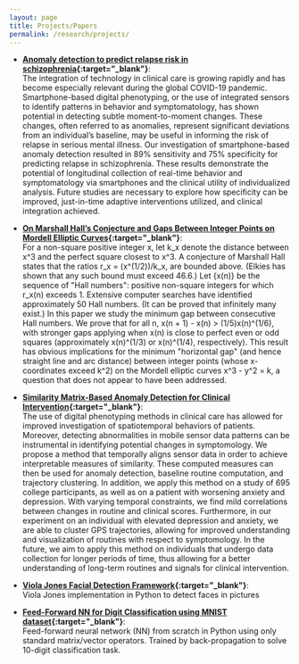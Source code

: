 ```yaml
---
layout: page
title: Projects/Papers
permalink: /research/projects/
---
```

- **[Anomaly detection to predict relapse risk in schizophrenia](https://www.nature.com/articles/s41398-020-01123-7){:target="_blank"}**: <br>
The integration of technology in clinical care is growing rapidly and has become especially relevant during the global COVID-19 pandemic. Smartphone-based digital phenotyping, or the use of integrated sensors to identify patterns in behavior and symptomatology, has shown potential in detecting subtle moment-to-moment changes. These changes, often referred to as anomalies, represent significant deviations from an individual’s baseline, may be useful in informing the risk of relapse in serious mental illness. Our investigation of smartphone-based anomaly detection resulted in 89% sensitivity and 75% specificity for predicting relapse in schizophrenia. These results demonstrate the potential of longitudinal collection of real-time behavior and symptomatology via smartphones and the clinical utility of individualized analysis. Future studies are necessary to explore how specificity can be improved, just-in-time adaptive interventions utilized, and clinical integration achieved.


- **[On Marshall Hall’s Conjecture and Gaps Between Integer Points on Mordell Elliptic Curves](https://arxiv.org/pdf/1410.0078.pdf){:target="_blank"}**: <br>
For a non-square positive integer x, let k_x denote the distance between x^3 and the perfect square closest to x^3. A conjecture of Marshall Hall states that the ratios r_x = (x^(1/2))/k_x, are bounded above. (Elkies has shown that any such bound must exceed 46.6.) Let {x(n)} be the sequence of "Hall numbers": positive non-square integers for which r_x(n) exceeds 1. Extensive computer searches have identified approximately 50 Hall numbers. (It can be proved that infinitely many exist.) In this paper we study the minimum gap between consecutive Hall numbers. We prove that for all n, x(n + 1) - x(n) > (1/5)x(n)^(1/6), with stronger gaps applying when x(n) is close to perfect even or odd squares (approximately x(n)^(1/3) or x(n)^(1/4), respectively). This result has obvious implications for the minimum "horizontal gap" (and hence straight line and arc distance) between integer points (whose x-coordinates exceed k^2) on the Mordell elliptic curves x^3 - y^2 = k, a question that does not appear to have been addressed. <br>

- **[Similarity Matrix-Based Anomaly Detection for Clinical Intervention](https://www.researchsquare.com/article/rs-1021257/v1){:target="_blank"}**: <br>
The use of digital phenotyping methods in clinical care has allowed for improved investigation of spatiotemporal behaviors of patients. Moreover, detecting abnormalities in mobile sensor data patterns can be instrumental in identifying potential changes in symptomology. We propose a method that temporally aligns sensor data in order to achieve interpretable measures of similarity. These computed measures can then be used for anomaly detection, baseline routine computation, and trajectory clustering. In addition, we apply this method on a study of 695 college participants, as well as on a patient with worsening anxiety and depression. With varying temporal constraints, we find mild correlations between changes in routine and clinical scores. Furthermore, in our experiment on an individual with elevated depression and anxiety, we are able to cluster GPS trajectories, allowing for improved understanding and visualization of routines with respect to symptomology. In the future, we aim to apply this method on individuals that undergo data collection for longer periods of time, thus allowing for a better understanding of long-term routines and signals for clinical intervention.


- **[Viola Jones Facial Detection Framework](https://github.com/rydmel/Viola-Jones){:target="_blank"}**: <br>
Viola Jones implementation in Python to detect faces in pictures

- **[Feed-Forward NN for Digit Classification using MNIST dataset](https://github.com/rydmel/Feed-Forward-NN-for-Digit-Classification-MNIST-){:target="_blank"}**: <br>
Feed-forward neural network (NN) from scratch in Python using only standard matrix/vector operators. Trained by back-propagation to solve 10-digit classification task.


